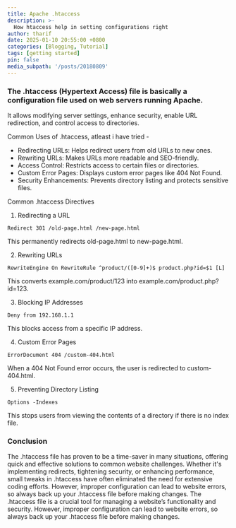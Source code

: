 ```yaml
---
title: Apache .htaccess  
description: >-
  How htaccess help in setting configurations right
author: tharif
date: 2025-01-10 20:55:00 +0800
categories: [Blogging, Tutorial]
tags: [getting started]
pin: false
media_subpath: '/posts/20180809'
---
```

### The .htaccess (Hypertext Access) file is basically a configuration file used on web servers running Apache. 

It allows modifying server settings, enhance security, enable URL redirection, and control access to directories.

Common Uses of .htaccess, atleast i have tried -

- Redirecting URLs: Helps redirect users from old URLs to new ones.
- Rewriting URLs: Makes URLs more readable and SEO-friendly.
- Access Control: Restricts access to certain files or directories.
- Custom Error Pages: Displays custom error pages like 404 Not Found.
- Security Enhancements: Prevents directory listing and protects sensitive files.

Common .htaccess Directives

1. Redirecting a URL

`Redirect 301 /old-page.html /new-page.html`

This permanently redirects old-page.html to new-page.html.

2. Rewriting URLs

`RewriteEngine On
RewriteRule ^product/([0-9]+)$ product.php?id=$1 [L]`

This converts example.com/product/123 into example.com/product.php?id=123.

3. Blocking IP Addresses

`Deny from 192.168.1.1`

This blocks access from a specific IP address.

4. Custom Error Pages

`ErrorDocument 404 /custom-404.html`

When a 404 Not Found error occurs, the user is redirected to custom-404.html.

5. Preventing Directory Listing

`Options -Indexes`

This stops users from viewing the contents of a directory if there is no index file.

### Conclusion

The .htaccess file has proven to be a time-saver in many situations, offering quick and effective solutions to common website challenges. Whether it's implementing redirects, tightening security, or enhancing performance, small tweaks in .htaccess have often eliminated the need for extensive coding efforts. However, improper configuration can lead to website errors, so always back up your .htaccess file before making changes.
The .htaccess file is a crucial tool for managing a website’s functionality and security. However, improper configuration can lead to website errors, so always back up your .htaccess file before making changes.

